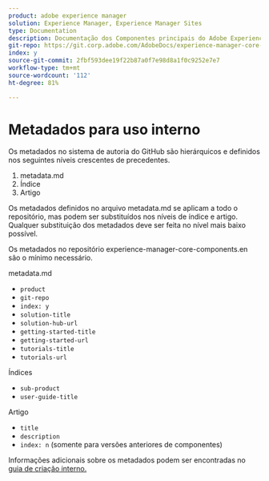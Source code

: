 ```yaml
---
product: adobe experience manager
solution: Experience Manager, Experience Manager Sites
type: Documentation
description: Documentação dos Componentes principais do Adobe Experience Manager
git-repo: https://git.corp.adobe.com/AdobeDocs/experience-manager-core-components.pt-BR
index: y
source-git-commit: 2fbf593dee19f22b87a0f7e98d8a1f0c9252e7e7
workflow-type: tm+mt
source-wordcount: '112'
ht-degree: 81%

---
```



# Metadados para uso interno

Os metadados no sistema de autoria do GitHub são hierárquicos e definidos nos seguintes níveis crescentes de precedentes.

1. metadata.md
1. Índice
1. Artigo

Os metadados definidos no arquivo metadata.md se aplicam a todo o repositório, mas podem ser substituídos nos níveis de índice e artigo. Qualquer substituição dos metadados deve ser feita no nível mais baixo possível.

Os metadados no repositório experience-manager-core-components.en são o mínimo necessário.

metadata.md

* `product`
* `git-repo`
* `index: y`
* `solution-title`
* `solution-hub-url`
* `getting-started-title`
* `getting-started-url`
* `tutorials-title`
* `tutorials-url`

Índices

* `sub-product`
* `user-guide-title`

Artigo

* `title`
* `description`
* `index: n` (somente para versões anteriores de componentes)

Informações adicionais sobre os metadados podem ser encontradas no [guia de criação interno.](https://experienceleague.adobe.com/docs/authoring-guide-exl/using/authoring/features/metadata.html#solution)
